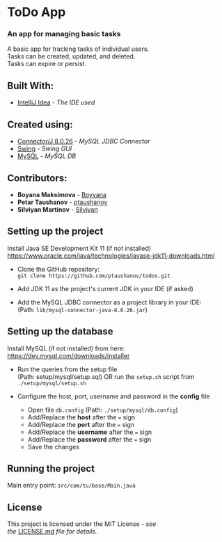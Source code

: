 # ToDo App  
  
### An app for managing basic tasks  
  
A basic app for tracking tasks of individual users.  
Tasks can be created, updated, and deleted.  
Tasks can expire or persist.  
  
## Built With:  
  
* [IntelliJ Idea](https://www.jetbrains.com/idea/) - *The IDE used*  
  
## Created using:  
  
* [Connector/J 8.0.26](https://dev.mysql.com/downloads/connector/j/) - *MySQL JDBC Connector*  
* [Swing](https://dev.mysql.com/downloads/connector/j/) - *Swing GUI*  
* [MySQL](https://www.mysql.com/) - *MySQL DB*  
  
## Contributors:  
  
* **Boyana Maksimova** - [Boyyana](https://github.com/Boyyana)  
* **Petar Taushanov** - [ptaushanov](https://github.com/ptaushanov)  
* **Silviyan Martinov** - [Silviyan](https://github.com/Silviyan)  
  
## Setting up the project  
  
Install Java SE Development Kit 11 (if not installed) https://www.oracle.com/java/technologies/javase-jdk11-downloads.html  
  
* Clone the GitHub repository:    
  `` git clone https://github.com/ptaushanov/todos.git ``  
* Add JDK 11 as the project's current JDK in your IDE (if asked)  
  
* Add the MySQL JDBC connector as a project library in your IDE:    
  (Path: `lib/mysql-connector-java-8.0.26.jar`)  
  
  
## Setting up the database 
  
Install MySQL (if not installed) from here:  
https://dev.mysql.com/downloads/installer
  
* Run the queries from the setup file  
  (Path: setup/mysql/setup.sql) OR run the `setup.sh` script from `./setup/mysql/setup.sh`
  
* Configure the host, port, username and password in the **config** file   
  * Open file `db.config`  (Path: `./setup/mysql/db.config`)  
  * Add/Replace the **host** after the `=` sign  
  * Add/Replace the **port** after the `=` sign  
  * Add/Replace the **username** after the `=` sign    
  * Add/Replace the **password** after the `=` sign  
  * Save the changes  
  
## Running the project  

Main entry point: `src/com/tu/base/Main.java`

## License  
  
This project is licensed under the MIT License - *see  
the* [LICENSE.md](https://github.com/ptaushanov/todos/blob/development/LICENSE) *file for details.*